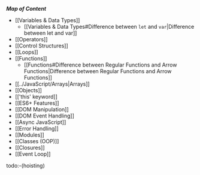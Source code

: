 ***Map of Content***

- [[Variables & Data Types]]
	- [[Variables & Data Types#Difference between `let` and `var`|Difference between let and var]]
- [[Operators]]
- [[Control Structures]]
- [[Loops]]
- [[Functions]]
	- [[Functions#Difference between Regular Functions and Arrow Functions|Difference between Regular Functions and Arrow Functions]]
- [[../JavaScript/Arrays|Arrays]]
- [[Objects]]
- [['this' keyword]]
- [[ES6+ Features]]
- [[DOM Manipulation]]
- [[DOM Event Handling]]
- [[Async JavaScript]]
- [[Error Handling]]
- [[Modules]]
- [[Classes (OOP)]]
- [[Closures]]
- [[Event Loop]]

todo:-(hoisting)
